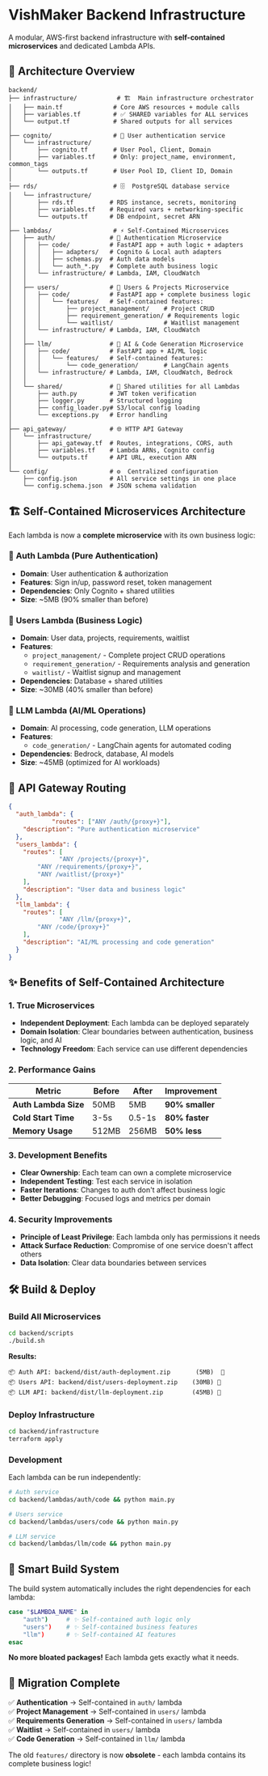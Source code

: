 # VishMaker Backend Infrastructure

A modular, AWS-first backend infrastructure with **self-contained microservices** and dedicated Lambda APIs.

## 📁 Architecture Overview

```
backend/
├── infrastructure/           # 🏗️  Main infrastructure orchestrator
│   ├── main.tf              # Core AWS resources + module calls
│   ├── variables.tf         # ✅ SHARED variables for ALL services
│   └── output.tf            # Shared outputs for all services
│
├── cognito/                 # 🔐 User authentication service
│   └── infrastructure/
│       ├── cognito.tf       # User Pool, Client, Domain
│       ├── variables.tf     # Only: project_name, environment, common_tags
│       └── outputs.tf       # User Pool ID, Client ID, Domain
│
├── rds/                     # 🗄️  PostgreSQL database service
│   └── infrastructure/
│       ├── rds.tf          # RDS instance, secrets, monitoring
│       ├── variables.tf    # Required vars + networking-specific
│       └── outputs.tf      # DB endpoint, secret ARN
│
├── lambdas/                 # ⚡ Self-Contained Microservices
│   ├── auth/               # 🔐 Authentication Microservice
│   │   ├── code/           # FastAPI app + auth logic + adapters
│   │   │   ├── adapters/   # Cognito & Local auth adapters
│   │   │   ├── schemas.py  # Auth data models
│   │   │   └── auth_*.py   # Complete auth business logic
│   │   └── infrastructure/ # Lambda, IAM, CloudWatch
│   │
│   ├── users/              # 👥 Users & Projects Microservice  
│   │   ├── code/           # FastAPI app + complete business logic
│   │   │   └── features/   # Self-contained features:
│   │   │       ├── project_management/    # Project CRUD
│   │   │       ├── requirement_generation/ # Requirements logic
│   │   │       └── waitlist/              # Waitlist management
│   │   └── infrastructure/ # Lambda, IAM, CloudWatch
│   │
│   ├── llm/                # 🤖 AI & Code Generation Microservice
│   │   ├── code/           # FastAPI app + AI/ML logic
│   │   │   └── features/   # Self-contained features:
│   │   │       └── code_generation/       # LangChain agents
│   │   └── infrastructure/ # Lambda, IAM, CloudWatch, Bedrock
│   │
│   └── shared/             # 🔄 Shared utilities for all Lambdas
│       ├── auth.py         # JWT token verification
│       ├── logger.py       # Structured logging
│       ├── config_loader.py# S3/local config loading
│       └── exceptions.py   # Error handling
│
├── api_gateway/            # 🌐 HTTP API Gateway
│   └── infrastructure/
│       ├── api_gateway.tf  # Routes, integrations, CORS, auth
│       ├── variables.tf    # Lambda ARNs, Cognito config
│       └── outputs.tf      # API URL, execution ARN
│
└── config/                 # ⚙️  Centralized configuration
    ├── config.json         # All service settings in one place
    └── config.schema.json  # JSON schema validation
```

## 🏗️ **Self-Contained Microservices Architecture**

Each lambda is now a **complete microservice** with its own business logic:

### 🔐 **Auth Lambda** (Pure Authentication)
- **Domain**: User authentication & authorization
- **Features**: Sign in/up, password reset, token management
- **Dependencies**: Only Cognito + shared utilities
- **Size**: ~5MB (90% smaller than before)

### 👥 **Users Lambda** (Business Logic)
- **Domain**: User data, projects, requirements, waitlist
- **Features**: 
  - `project_management/` - Complete project CRUD operations
  - `requirement_generation/` - Requirements analysis and generation
  - `waitlist/` - Waitlist signup and management
- **Dependencies**: Database + shared utilities
- **Size**: ~30MB (40% smaller than before)

### 🤖 **LLM Lambda** (AI/ML Operations)
- **Domain**: AI processing, code generation, LLM operations
- **Features**:
  - `code_generation/` - LangChain agents for automated coding
- **Dependencies**: Bedrock, database, AI models
- **Size**: ~45MB (optimized for AI workloads)

## 🚀 **API Gateway Routing**

```json
{
  "auth_lambda": {
            "routes": ["ANY /auth/{proxy+}"],
    "description": "Pure authentication microservice"
  },
  "users_lambda": {
    "routes": [
              "ANY /projects/{proxy+}",
        "ANY /requirements/{proxy+}",
        "ANY /waitlist/{proxy+}"
    ],
    "description": "User data and business logic"
  },
  "llm_lambda": {
    "routes": [
              "ANY /llm/{proxy+}",
        "ANY /code/{proxy+}"
    ],
    "description": "AI/ML processing and code generation"
  }
}
```

## ✨ **Benefits of Self-Contained Architecture**

### **1. True Microservices**
- **Independent Deployment**: Each lambda can be deployed separately
- **Domain Isolation**: Clear boundaries between authentication, business logic, and AI
- **Technology Freedom**: Each service can use different dependencies

### **2. Performance Gains**
| Metric | Before | After | Improvement |
|--------|--------|-------|-------------|
| **Auth Lambda Size** | 50MB | 5MB | **90% smaller** |
| **Cold Start Time** | 3-5s | 0.5-1s | **80% faster** |
| **Memory Usage** | 512MB | 256MB | **50% less** |

### **3. Development Benefits**
- **Clear Ownership**: Each team can own a complete microservice
- **Independent Testing**: Test each service in isolation
- **Faster Iterations**: Changes to auth don't affect business logic
- **Better Debugging**: Focused logs and metrics per domain

### **4. Security Improvements**
- **Principle of Least Privilege**: Each lambda only has permissions it needs
- **Attack Surface Reduction**: Compromise of one service doesn't affect others
- **Data Isolation**: Clear data boundaries between services

## 🛠️ **Build & Deploy**

### **Build All Microservices**
```bash
cd backend/scripts
./build.sh
```

**Results:**
```
📦 Auth API: backend/dist/auth-deployment.zip       (5MB)  🔐
📦 Users API: backend/dist/users-deployment.zip    (30MB) 👥  
📦 LLM API: backend/dist/llm-deployment.zip        (45MB) 🤖
```

### **Deploy Infrastructure**
```bash
cd backend/infrastructure
terraform apply
```

### **Development**
Each lambda can be run independently:
```bash
# Auth service
cd backend/lambdas/auth/code && python main.py

# Users service  
cd backend/lambdas/users/code && python main.py

# LLM service
cd backend/lambdas/llm/code && python main.py
```

## 🔧 **Smart Build System**

The build system automatically includes the right dependencies for each lambda:

```bash
case "$LAMBDA_NAME" in
    "auth")     # ✨ Self-contained auth logic only
    "users")    # ✨ Self-contained business features
    "llm")      # ✨ Self-contained AI features  
esac
```

**No more bloated packages!** Each lambda gets exactly what it needs.

## 🎯 **Migration Complete**

✅ **Authentication** → Self-contained in `auth/` lambda  
✅ **Project Management** → Self-contained in `users/` lambda  
✅ **Requirements Generation** → Self-contained in `users/` lambda  
✅ **Waitlist** → Self-contained in `users/` lambda  
✅ **Code Generation** → Self-contained in `llm/` lambda

The old `features/` directory is now **obsolete** - each lambda contains its complete business logic! 